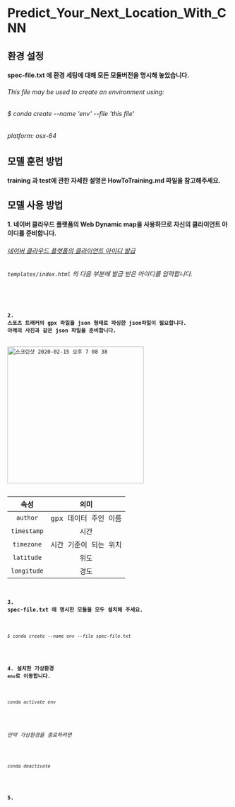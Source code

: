 # Predict_Your_Next_Location_With_CNN

##  환경 설정
####  spec-file.txt 에 환경 세팅에 대해 모든 모듈버전을 명시해 놓았습니다.
######  This file may be used to create an environment using:
######  $ conda create --name 'env' --file 'this file'
######  platform: osx-64

##  모델 훈련 방법
#### training 과 test에 관한 자세한 설명은 HowToTraining.md 파일을 참고해주세요.
#### 

##  모델 사용 방법
####  1. 네이버 클라우드 플랫폼의 Web Dynamic map을 사용하므로 자신의 클라이언트 아이디를 준비합니다.
######  [네이버 클라우드 플랫폼의 클라이언트 아이디 발급](https://navermaps.github.io/maps.js.ncp/)
######  `templates/index.html` 의 다음 부분에 발급 받은 아이디를 입력합니다.
<pre><script type="text/javascript" src="https://openapi.map.naver.com/openapi/v3/maps.js?ncpClientId=yourId"></script><code>


####  2. 스포츠 트래커의 gpx 파일을 json 형태로 파싱한 json파일이 필요합니다. 아래의 사진과 같은 json 파일을 준비합니다.
  
<img width="309" alt="스크린샷 2020-02-15 오후 7 08 38" src="https://user-images.githubusercontent.com/48645552/74586062-1127f780-5027-11ea-8a51-ef01b65b5507.png">

속성 | 의미
:---: | :---:
`author` | gpx 데이터 주인 이름
`timestamp` | 시간
`timezone` | 시간 기준이 되는 위치
`latitude` | 위도
`longitude` | 경도

####  3. spec-file.txt 에 명시한 모듈을 모두 설치해 주세요.
######  `$ conda create --name env --file spec-file.txt`


####  4. 설치한 가상환경 `env`로 이동합니다.
######  `conda activate env`
######  만약 가상환경을 종료하려면
######  `conda deactivate`


####  5.



